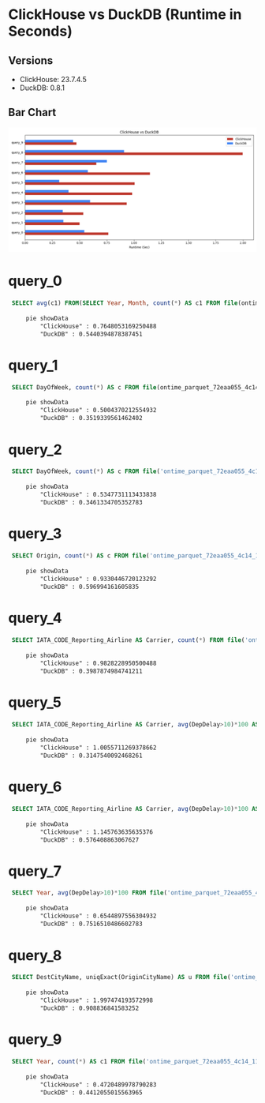# ClickHouse vs DuckDB (Runtime in Seconds)

## Versions
  * ClickHouse: 23.7.4.5
  * DuckDB: 0.8.1


## Bar Chart
![Bar Chart](bar_chart.png)
# query_0
```sql
 SELECT avg(c1) FROM(SELECT Year, Month, count(*) AS c1 FROM file(ontime_parquet_72eaa055_4c14_11ee_924e_01a4aa584ed2.parquet) GROUP BY Year, Month);
```

```mermaid
     pie showData
         "ClickHouse" : 0.7648053169250488
         "DuckDB" : 0.5440394878387451
```
# query_1
```sql
 SELECT DayOfWeek, count(*) AS c FROM file(ontime_parquet_72eaa055_4c14_11ee_924e_01a4aa584ed2.parquet) WHERE Year>=2000 AND Year<=2008 GROUP BY DayOfWeek ORDER BY c DESC;
```

```mermaid
     pie showData
         "ClickHouse" : 0.5004370212554932
         "DuckDB" : 0.3519339561462402
```
# query_2
```sql
 SELECT DayOfWeek, count(*) AS c FROM file('ontime_parquet_72eaa055_4c14_11ee_924e_01a4aa584ed2.parquet') WHERE Year>=2000 AND Year<=2008 GROUP BY DayOfWeek ORDER BY c DESC;
```

```mermaid
     pie showData
         "ClickHouse" : 0.5347731113433838
         "DuckDB" : 0.3461334705352783
```
# query_3
```sql
 SELECT Origin, count(*) AS c FROM file('ontime_parquet_72eaa055_4c14_11ee_924e_01a4aa584ed2.parquet') WHERE DepDelay>10 AND Year>=2000 AND Year<=2008 GROUP BY Origin ORDER BY c DESC LIMIT 10;
```

```mermaid
     pie showData
         "ClickHouse" : 0.9330446720123292
         "DuckDB" : 0.596994161605835
```
# query_4
```sql
 SELECT IATA_CODE_Reporting_Airline AS Carrier, count(*) FROM file('ontime_parquet_72eaa055_4c14_11ee_924e_01a4aa584ed2.parquet') WHERE DepDelay>10 AND Year=2007 GROUP BY Carrier ORDER BY count(*) DESC;
```

```mermaid
     pie showData
         "ClickHouse" : 0.9828228950500488
         "DuckDB" : 0.3987874984741211
```
# query_5
```sql
 SELECT IATA_CODE_Reporting_Airline AS Carrier, avg(DepDelay>10)*100 AS c3 FROM file('ontime_parquet_72eaa055_4c14_11ee_924e_01a4aa584ed2.parquet') WHERE Year=2007 GROUP BY Carrier ORDER BY c3 DESC
```

```mermaid
     pie showData
         "ClickHouse" : 1.0055711269378662
         "DuckDB" : 0.3147540092468261
```
# query_6
```sql
 SELECT IATA_CODE_Reporting_Airline AS Carrier, avg(DepDelay>10)*100 AS c3 FROM file('ontime_parquet_72eaa055_4c14_11ee_924e_01a4aa584ed2.parquet') WHERE Year>=2000 AND Year<=2008 GROUP BY Carrier ORDER BY c3 DESC;
```

```mermaid
     pie showData
         "ClickHouse" : 1.145763635635376
         "DuckDB" : 0.576408863067627
```
# query_7
```sql
 SELECT Year, avg(DepDelay>10)*100 FROM file('ontime_parquet_72eaa055_4c14_11ee_924e_01a4aa584ed2.parquet') GROUP BY Year ORDER BY Year;
```

```mermaid
     pie showData
         "ClickHouse" : 0.6544897556304932
         "DuckDB" : 0.7516510486602783
```
# query_8
```sql
 SELECT DestCityName, uniqExact(OriginCityName) AS u FROM file('ontime_parquet_72eaa055_4c14_11ee_924e_01a4aa584ed2.parquet') WHERE Year >= 2000 and Year <= 2010 GROUP BY DestCityName ORDER BY u DESC LIMIT 10;
```

```mermaid
     pie showData
         "ClickHouse" : 1.997474193572998
         "DuckDB" : 0.908836841583252
```
# query_9
```sql
 SELECT Year, count(*) AS c1 FROM file('ontime_parquet_72eaa055_4c14_11ee_924e_01a4aa584ed2.parquet') GROUP BY Year;
```

```mermaid
     pie showData
         "ClickHouse" : 0.4720489978790283
         "DuckDB" : 0.4412055015563965
```
